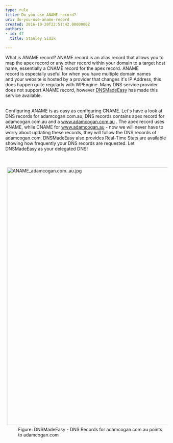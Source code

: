 ```yaml
---
type: rule
title: Do you use ANAME record?
uri: do-you-use-aname-record
created: 2016-10-20T22:51:42.0000000Z
authors:
- id: 47
  title: Stanley Sidik

---
```




<span class='intro'> <p>What is ANAME record? ANAME record is an alias record that allows you to map the apex record or any other record within your domain to a target host name, essentially a CNAME record for the apex record. ANAME record&#160;is&#160;especially useful&#160;for when you have multiple domain names and&#160;your website is hosted by a provider that&#160;changes it's IP Address, this does happen quite regularly with WPEngine. Many DNS service provider does not support ANAME record, however <a href="http&#58;//dnsmadeeasy.com/">DNSMadeEasy</a>&#160;has made this service available.</p> </span>

<p> 
   <br>Configuring ANAME is as easy as configuring CNAME. Let's have a look at DNS records for adamcogan.com.au, DNS records contains apex record for adamcogan.com.au and a 
   <a href="http&#58;//www.adamcogan.com.au/">www.adamcogan.com.au</a>&#160;. The apex record uses ANAME, while CNAME for 
   <a href="http&#58;//www.adamcogan.au/">www.adamcogan.au</a>&#160;- now we will never have to worry about updating these records,&#160;they will follow the DNS records&#160;of adamcogan.com. DNSMadeEasy also provides&#160;Real-Time Stats are available showing how frequently your DNS records are requested. Let DNSMadeEasy as your delegated DNS!</p><p>&#160;</p><dl class="image"><dt> 
      <img alt="ANAME_adamcogan.com..au.jpg" src="/SiteAssets/do-you-use-aname-record/ANAME_adamcogan.com..au.jpg" style="margin&#58;5px;width&#58;808px;" /> 
   </dt><dd>Figure&#58; DNSMadeEasy - DNS Records for adamcogan.com.au points to adamcogan.com</dd></dl> 



